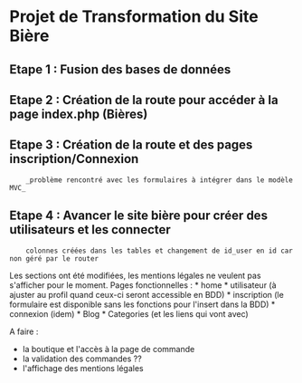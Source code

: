 # Projet de Transformation du Site Bière 

## Etape 1 : Fusion des bases de données

## Etape 2 : Création de la route pour accéder à la page index.php (Bières)

## Etape 3 : Création de la route et des pages inscription/Connexion
        _problème rencontré avec les formulaires à intégrer dans le modèle MVC_
## Etape 4 : Avancer le site bière pour créer des utilisateurs et les connecter
        colonnes créées dans les tables et changement de id_user en id car non géré par le router

Les sections ont été modifiées, les mentions légales ne veulent pas s'afficher pour le moment. 
Pages fonctionnelles :
        * home
        * utilisateur (à ajuster au profil quand ceux-ci seront accessible en BDD)
        * inscription (le formulaire est disponible sans les fonctions pour l'insert dans la BDD)
        * connexion (idem)
        * Blog
        * Categories (et les liens qui vont avec)

A faire : 
* la boutique et l'accès à la page de commande
* la validation des commandes ??
* l'affichage des mentions légales 